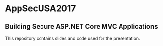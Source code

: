 # AppSecUSA2017
## Building Secure ASP.NET Core MVC Applications
This repository contains slides and code used for the presentation. 
